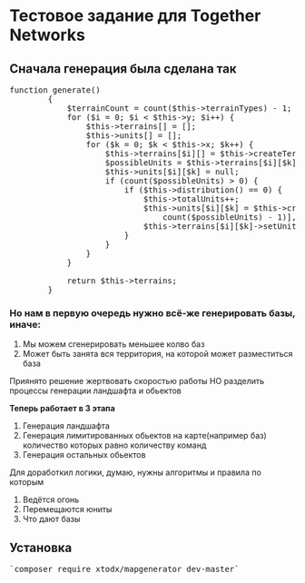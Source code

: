 <h1>Тестовое задание для Together Networks</h1>
<h2>Сначала генерация была сделана так</h2>

<pre>
function generate()
        {
            $terrainCount = count($this->terrainTypes) - 1;
            for ($i = 0; $i < $this->y; $i++) {
                $this->terrains[] = [];
                $this->units[] = [];
                for ($k = 0; $k < $this->x; $k++) {
                    $this->terrains[$i][] = $this->createTerrain($this->terrainTypes[rand(0, $terrainCount)], $k, $i);
                    $possibleUnits = $this->terrains[$i][$k]->getPossibleUnits();
                    $this->units[$i][$k] = null;
                    if (count($possibleUnits) > 0) {
                        if ($this->distribution() == 0) {
                            $this->totalUnits++;
                            $this->units[$i][$k] = $this->createUnit($possibleUnits[rand(0,
                                count($possibleUnits) - 1)], rand(0, $this->teams - 1));
                            $this->terrains[$i][$k]->setUnit($this->units[$i][$k]);
                        }
                    }
                }
            }

            return $this->terrains;
        }
</pre>

<h3>Но нам в первую очередь нужно всё-же генерировать базы, иначе:</h3>
<ol>
    <li>Мы можем сгенерировать меньшее колво баз</li>
    <li>Может быть занята вся территория, на которой может разместиться база</li>
</ol

<h2>Приянято решение жертвовать скоростью работы НО разделить процессы генерации ландшафта и обьектов</h2>

<b>Теперь работает в 3 этапа</b>
<ol>
    <li>Генерация ландшафта</li>
    <li>Генерация лимитированных обьектов на карте(например баз) количество которых равно количеству команд</li>
    <li>Генерация остальных обьектов</li>
</ol


Для доработкил логики, думаю, нужны алгоритмы и правила по которым
<ol>
    <li>Ведётся огонь</li>
    <li>Перемещаются юниты</li>
    <li>Что дают базы</li>
</ol>

<h2>Установка</h2>
<pre>
`composer require xtodx/mapgenerator dev-master`
</pre>